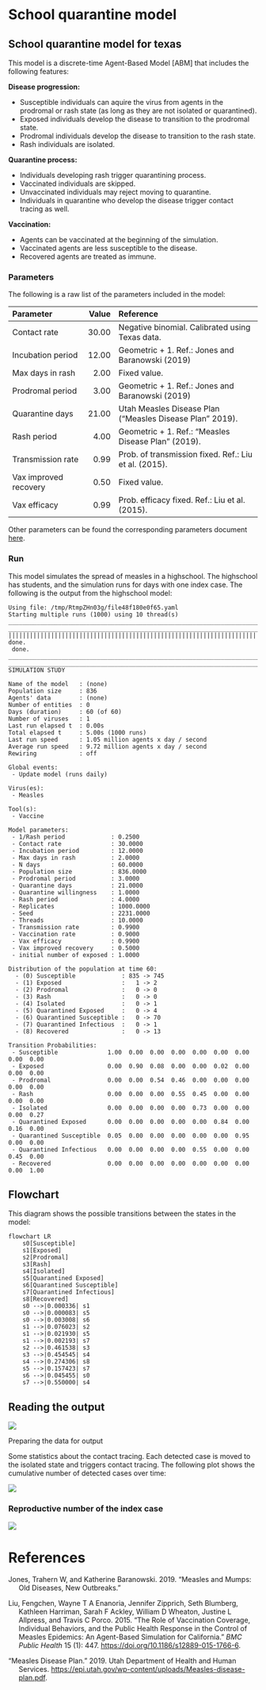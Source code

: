 # School quarantine model


## School quarantine model for texas

This model is a discrete-time Agent-Based Model \[ABM\] that includes
the following features:

**Disease progression:**

- Susceptible individuals can aquire the virus from agents in the
  prodromal or rash state (as long as they are not isolated or
  quarantined).
- Exposed individuals develop the disease to transition to the prodromal
  state.
- Prodromal individuals develop the disease to transition to the rash
  state.
- Rash individuals are isolated.

**Quarantine process:**

- Individuals developing rash trigger quarantining process.
- Vaccinated individuals are skipped.
- Unvaccinated individuals may reject moving to quarantine.
- Individuals in quarantine who develop the disease trigger contact
  tracing as well.

**Vaccination:**

- Agents can be vaccinated at the beginning of the simulation.
- Vaccinated agents are less susceptible to the disease.
- Recovered agents are treated as immune.

### Parameters

The following is a raw list of the parameters included in the model:

| Parameter             | Value | Reference                                                |
|:----------------------|------:|:---------------------------------------------------------|
| Contact rate          | 30.00 | Negative binomial. Calibrated using Texas data.          |
| Incubation period     | 12.00 | Geometric + 1. Ref.: Jones and Baranowski (2019)         |
| Max days in rash      |  2.00 | Fixed value.                                             |
| Prodromal period      |  3.00 | Geometric + 1. Ref.: Jones and Baranowski (2019)         |
| Quarantine days       | 21.00 | Utah Measles Disease Plan (“Measles Disease Plan” 2019). |
| Rash period           |  4.00 | Geometric + 1. Ref.: “Measles Disease Plan” (2019).      |
| Transmission rate     |  0.99 | Prob. of transmission fixed. Ref.: Liu et al. (2015).    |
| Vax improved recovery |  0.50 | Fixed value.                                             |
| Vax efficacy          |  0.99 | Prob. efficacy fixed. Ref.: Liu et al. (2015).           |

Other parameters can be found the corresponding parameters document
[here](texas_params.yaml).

### Run

This model simulates the spread of measles in a highschool. The
highschool has students, and the simulation runs for days with one index
case. The following is the output from the highschool model:

    Using file: /tmp/RtmpZHn03g/file48f180e0f65.yaml
    Starting multiple runs (1000) using 10 thread(s)
    _________________________________________________________________________
    _________________________________________________________________________
    ||||||||||||||||||||||||||||||||||||||||||||||||||||||||||||||||||||||||| done.
     done.
    ________________________________________________________________________________
    ________________________________________________________________________________
    SIMULATION STUDY

    Name of the model   : (none)
    Population size     : 836
    Agents' data        : (none)
    Number of entities  : 0
    Days (duration)     : 60 (of 60)
    Number of viruses   : 1
    Last run elapsed t  : 0.00s
    Total elapsed t     : 5.00s (1000 runs)
    Last run speed      : 1.05 million agents x day / second
    Average run speed   : 9.72 million agents x day / second
    Rewiring            : off

    Global events:
     - Update model (runs daily)

    Virus(es):
     - Measles

    Tool(s):
     - Vaccine

    Model parameters:
     - 1/Rash period             : 0.2500
     - Contact rate              : 30.0000
     - Incubation period         : 12.0000
     - Max days in rash          : 2.0000
     - N days                    : 60.0000
     - Population size           : 836.0000
     - Prodromal period          : 3.0000
     - Quarantine days           : 21.0000
     - Quarantine willingness    : 1.0000
     - Rash period               : 4.0000
     - Replicates                : 1000.0000
     - Seed                      : 2231.0000
     - Threads                   : 10.0000
     - Transmission rate         : 0.9900
     - Vaccination rate          : 0.9000
     - Vax efficacy              : 0.9900
     - Vax improved recovery     : 0.5000
     - initial number of exposed : 1.0000

    Distribution of the population at time 60:
      - (0) Susceptible             : 835 -> 745
      - (1) Exposed                 :   1 -> 2
      - (2) Prodromal               :   0 -> 0
      - (3) Rash                    :   0 -> 0
      - (4) Isolated                :   0 -> 1
      - (5) Quarantined Exposed     :   0 -> 4
      - (6) Quarantined Susceptible :   0 -> 70
      - (7) Quarantined Infectious  :   0 -> 1
      - (8) Recovered               :   0 -> 13

    Transition Probabilities:
     - Susceptible              1.00  0.00  0.00  0.00  0.00  0.00  0.00  0.00  0.00
     - Exposed                  0.00  0.90  0.08  0.00  0.00  0.02  0.00  0.00  0.00
     - Prodromal                0.00  0.00  0.54  0.46  0.00  0.00  0.00  0.00  0.00
     - Rash                     0.00  0.00  0.00  0.55  0.45  0.00  0.00  0.00  0.00
     - Isolated                 0.00  0.00  0.00  0.00  0.73  0.00  0.00  0.00  0.27
     - Quarantined Exposed      0.00  0.00  0.00  0.00  0.00  0.84  0.00  0.16  0.00
     - Quarantined Susceptible  0.05  0.00  0.00  0.00  0.00  0.00  0.95  0.00  0.00
     - Quarantined Infectious   0.00  0.00  0.00  0.00  0.55  0.00  0.00  0.45  0.00
     - Recovered                0.00  0.00  0.00  0.00  0.00  0.00  0.00  0.00  1.00

## Flowchart

This diagram shows the possible transitions between the states in the
model:

``` mermaid
flowchart LR
    s0[Susceptible]
    s1[Exposed]
    s2[Prodromal]
    s3[Rash]
    s4[Isolated]
    s5[Quarantined Exposed]
    s6[Quarantined Susceptible]
    s7[Quarantined Infectious]
    s8[Recovered]
    s0 -->|0.000336| s1
    s0 -->|0.000083| s5
    s0 -->|0.003008| s6
    s1 -->|0.076023| s2
    s1 -->|0.021930| s5
    s1 -->|0.002193| s7
    s2 -->|0.461538| s3
    s3 -->|0.454545| s4
    s4 -->|0.274306| s8
    s5 -->|0.157423| s7
    s6 -->|0.045455| s0
    s7 -->|0.550000| s4

```

## Reading the output

![](texas_files/figure-commonmark/print-histogram-1.png)

Preparing the data for output

Some statistics about the contact tracing. Each detected case is moved
to the isolated state and triggers contact tracing. The following plot
shows the cumulative number of detected cases over time:

![](texas_files/figure-commonmark/contact-tracing-1.png)

### Reproductive number of the index case

![](texas_files/figure-commonmark/reproductive-number-1.png)

# References

<div id="refs" class="references csl-bib-body hanging-indent"
entry-spacing="0">

<div id="ref-jones2019measles" class="csl-entry">

Jones, Trahern W, and Katherine Baranowski. 2019. “Measles and Mumps:
Old Diseases, New Outbreaks.”

</div>

<div id="ref-liuRoleVaccinationCoverage2015" class="csl-entry">

Liu, Fengchen, Wayne T A Enanoria, Jennifer Zipprich, Seth Blumberg,
Kathleen Harriman, Sarah F Ackley, William D Wheaton, Justine L
Allpress, and Travis C Porco. 2015. “The Role of Vaccination Coverage,
Individual Behaviors, and the Public Health Response in the Control of
Measles Epidemics: An Agent-Based Simulation for California.” *BMC
Public Health* 15 (1): 447. <https://doi.org/10.1186/s12889-015-1766-6>.

</div>

<div id="ref-MeaslesDiseasePlan2019" class="csl-entry">

“Measles Disease Plan.” 2019. Utah Department of Health and Human
Services.
<https://epi.utah.gov/wp-content/uploads/Measles-disease-plan.pdf>.

</div>

</div>
